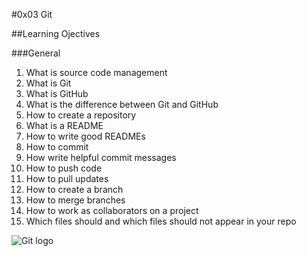 #0x03 Git

##Learning Ojectives

###General

1. What is source code management  
2. What is Git  
3. What is GitHub  
4. What is the difference between Git and GitHub  
5. How to create a repository  
6. What is a README  
7. How to write good READMEs  
8. How to commit  
9. How write helpful commit messages  
10. How to push code  
11. How to pull updates  
12. How to create a branch  
13. How to merge branches  
14. How to work as collaborators on a project  
15. Which files should and which files should not appear in your repo  

![Git logo](https://tse1.mm.bing.net/th?id=OIP.Aetre8Oj5vF6G4Yx4a9fZAHaHa&w=690&c=7&pid=Api&p=0)
